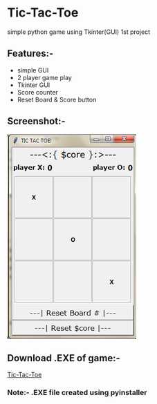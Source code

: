 # Tic-Tac-Toe
simple python game using Tkinter(GUI)
 1st project

## Features:-
- simple GUI
- 2 player game play
- Tkinter GUI
- Score counter
- Reset Board & Score button

## Screenshot:-
![Game Image](https://github.com/maneeshmashelkar/Tic-Tac-Toe/blob/master/tic%20tac%20toe%20ss.png)

## Download .EXE of game:-
[Tic-Tac-Toe](https://drive.google.com/file/d/1I8iQet8cVyQRt4n9XTq3tGtio2-hJOaB/view?usp=sharing "TTT")

### Note:- .EXE file created using pyinstaller
